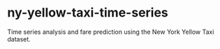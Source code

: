 # ny-yellow-taxi-time-series
Time series analysis and fare prediction using the New York Yellow Taxi dataset.
